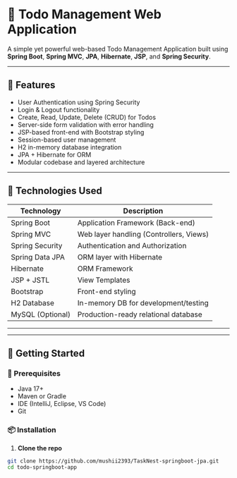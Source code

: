 # 📝 Todo Management Web Application

A simple yet powerful web-based Todo Management Application built using **Spring Boot**, **Spring MVC**, **JPA**, **Hibernate**, **JSP**, and **Spring Security**.

---

## 📌 Features

- User Authentication using Spring Security
- Login & Logout functionality
- Create, Read, Update, Delete (CRUD) for Todos
- Server-side form validation with error handling
- JSP-based front-end with Bootstrap styling
- Session-based user management
- H2 in-memory database integration
- JPA + Hibernate for ORM
- Modular codebase and layered architecture

---

## 🧰 Technologies Used

| Technology       | Description                           |
|------------------|---------------------------------------|
| Spring Boot      | Application Framework (Back-end)     |
| Spring MVC       | Web layer handling (Controllers, Views) |
| Spring Security  | Authentication and Authorization     |
| Spring Data JPA  | ORM layer with Hibernate              |
| Hibernate        | ORM Framework                         |
| JSP + JSTL       | View Templates                        |
| Bootstrap        | Front-end styling                     |
| H2 Database      | In-memory DB for development/testing  |
| MySQL (Optional) | Production-ready relational database  |

---

---

## 🚀 Getting Started

### 🔧 Prerequisites

- Java 17+
- Maven or Gradle
- IDE (IntelliJ, Eclipse, VS Code)
- Git

### 📦 Installation

1. **Clone the repo**

```bash
git clone https://github.com/mushii2393/TaskNest-springboot-jpa.git
cd todo-springboot-app



